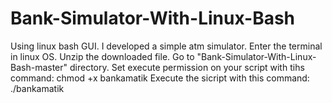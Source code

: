 # Bank-Simulator-With-Linux-Bash
Using linux bash GUI. I developed a simple atm simulator.
Enter the terminal in linux OS.
Unzip the downloaded file.
Go to "Bank-Simulator-With-Linux-Bash-master" directory.
Set execute permission on your script with tihs command: chmod +x bankamatik
Execute the sicript with this command: ./bankamatik
